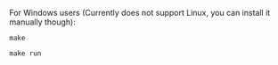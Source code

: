 For Windows users (Currently does not support Linux, you can install it manually though):

``` make
make 
```

``` make
make run
```
